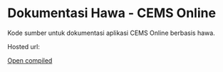 # Dokumentasi Hawa - CEMS Online

Kode sumber untuk dokumentasi aplikasi CEMS Online berbasis hawa.

Hosted url:

[Open compiled](https://cems-online.github.io)
